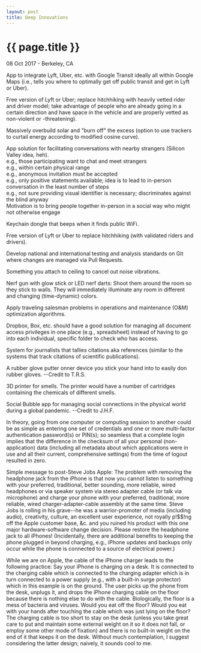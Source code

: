 ```yaml
---
layout: post
title: Deep Innovations
---
```


{{ page.title }}
================

<p class="meta">08 Oct 2017 - Berkeley, CA</p>

App to integrate Lyft, Uber, etc. with Google Transit ideally all within Google Maps (i.e., tells you where to optimally get off public transit and get in Lyft or Uber).

Free version of Lyft or Uber; replace hitchhiking with heavily vetted rider and driver model; take advantage of people who are already going in a certain direction and have space in the vehicle and are properly vetted as non-violent or -threatening).

Massively overbuild solar and "burn off" the excess (option to use trackers to curtail energy according to modified cosine curve).

App solution for facilitating conversations with nearby strangers (Silicon Valley idea, heh).  
e.g., those participating want to chat and meet strangers  
e.g., within certain physical range  
e.g., anonymous invitation must be accepted  
e.g., only positive statements available; idea is to lead to in-person conversation in the least number of steps  
e.g., not sure providing visual identifier is necessary; discriminates against the blind anyway  
Motivation is to bring people together in-person in a social way who might not otherwise engage

Keychain dongle that beeps when it finds public WiFi.

Free version of Lyft or Uber to replace hitchhiking (with validated riders and drivers).

Develop national and international testing and analysis standards on Git where changes are managed via Pull Requests.

Something you attach to ceiling to cancel out noise vibrations.

Nerf gun with glow stick or LED nerf darts: Shoot them around the room so they stick to walls. They will immediately illuminate any room in different and changing (time-dynamic) colors.

Apply traveling salesman problems in operations and maintenance (O&M) optimization algorithms.

Dropbox, Box, etc. should have a good solution for managing all document access privileges in one place (e.g., spreadsheet) instead of having to go into each individual, specific folder to check who has access.

System for journalists that tallies citations aka references (similar to the systems that track citations of scientific publications).

A rubber glove putter onner device you stick your hand into to easily don rubber gloves. --Credit to T.R.S.

3D printer for smells. The printer would have a number of cartridges containing the chemicals of different smells.

Social Bubble app for managing social connections in the physical world during a global pandemic. --Credit to J.H.F.

In theory, going from one computer or computing session to another could be as simple as entering one set of credentials and one or more multi-factor authentication password(s) or PIN(s); so seamless that a complete login implies that the difference in the checksum of all your personal (non-application) data (including all metadata about which applications were in use and all their current, comprehensive settings) from the time of logout resulted in zero.

Simple message to post-Steve Jobs Apple: The problem with removing the headphone jack from the iPhone is that now you cannot listen to something with your preferred, traditional, better sounding, more reliable, wired headphones or via speaker system via stereo adapter cable (or talk via microphone) and charge your phone with your preferred, traditional, more reliable, wired charger-adapter-cable assembly at the same time. Steve Jobs is rolling in his grave--he was a warrior-promoter of media (including audio), creativity, culture, an excellent user experience, not royally p!$$!ng off the Apple customer base, &c. and you ruined his product with this one major hardware-software change decision. Please restore the headphone jack to all iPhones! (Incidentally, there are additional benefits to keeping the phone plugged in beyond charging, e.g., iPhone updates and backups only occur while the phone is connected to a source of electrical power.)

While we are on Apple, the cable of the iPhone charger leads to the following practice: Say your iPhone is charging on a desk. It is connected to the charging cable which is connected to the charging adapter which is in turn connected to a power supply (e.g., with a built-in surge protector) which in this example is on the ground. The user picks up the phone from the desk, unplugs it, and drops the iPhone charging cable on the floor because there is nothing else to do with the cable. Biologically, the floor is a mess of bacteria and viruses. Would you eat off the floor? Would you eat with your hands after touching the cable which was just lying on the floor? The charging cable is too short to stay on the desk (unless you take great care to put and maintain some external weight on it so it does not fall, or employ some other mode of fixation) and there is no built-in weight on the end of it that keeps it on the desk. Without much contemplation, I suggest considering the latter design; naively, it sounds cool to me.
